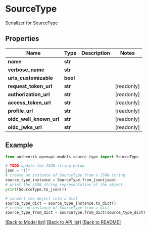 # SourceType

Serializer for SourceType

## Properties

Name | Type | Description | Notes
------------ | ------------- | ------------- | -------------
**name** | **str** |  | 
**verbose_name** | **str** |  | 
**urls_customizable** | **bool** |  | 
**request_token_url** | **str** |  | [readonly] 
**authorization_url** | **str** |  | [readonly] 
**access_token_url** | **str** |  | [readonly] 
**profile_url** | **str** |  | [readonly] 
**oidc_well_known_url** | **str** |  | [readonly] 
**oidc_jwks_url** | **str** |  | [readonly] 

## Example

```python
from authentik_openapi.models.source_type import SourceType

# TODO update the JSON string below
json = "{}"
# create an instance of SourceType from a JSON string
source_type_instance = SourceType.from_json(json)
# print the JSON string representation of the object
print(SourceType.to_json())

# convert the object into a dict
source_type_dict = source_type_instance.to_dict()
# create an instance of SourceType from a dict
source_type_from_dict = SourceType.from_dict(source_type_dict)
```
[[Back to Model list]](../README.md#documentation-for-models) [[Back to API list]](../README.md#documentation-for-api-endpoints) [[Back to README]](../README.md)


